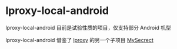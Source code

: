 # lproxy-local-android
lproxy-local-android 目前是试验性质的项目，仅支持部分 Android 机型

lproxy-local-android 借鉴了 [lproxy](https://github.com/DD-L/lproxy) 的另一个子项目 [MySecrect](https://github.com/DD-L/MySecrect)
